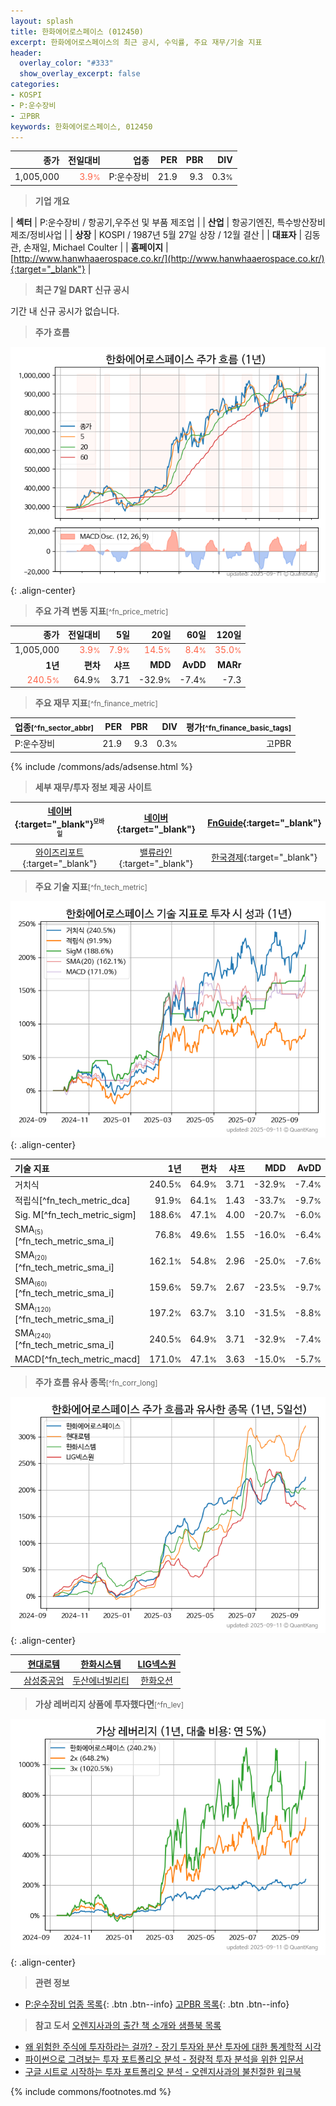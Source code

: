 ```yaml
---
layout: splash
title: 한화에어로스페이스 (012450)
excerpt: 한화에어로스페이스의 최근 공시, 수익률, 주요 재무/기술 지표
header:
  overlay_color: "#333"
  show_overlay_excerpt: false
categories:
- KOSPI
- P:운수장비
- 고PBR
keywords: 한화에어로스페이스, 012450
---
```


| **종가** | **전일대비** | **업종** | **PER** | **PBR** | **DIV** |
| -------: | -----------: | -------: | ------: | ------: | ------: |
| 1,005,000 | <span style="color: tomato">3.9<small>%</small></span> | P:운수장비 | 21.9 | 9.3 | 0.3<small>%</small> |

<!-- more -->


> **기업 개요**<a id="company"></a>

| <span style="white-space:nowrap;">**섹터**</span> | P:운수장비 / 항공기,우주선 및 부품 제조업 |
| <span style="white-space:nowrap;">**산업**</span> | 항공기엔진, 특수방산장비 제조/정비사업 |
| <span style="white-space:nowrap;">**상장**</span> | KOSPI / 1987년 5월 27일 상장 / 12월 결산 |
| <span style="white-space:nowrap;">**대표자**</span> | 김동관, 손재일, Michael Coulter |
| <span style="white-space:nowrap;">**홈페이지**</span> | [http://www.hanwhaaerospace.co.kr/](http://www.hanwhaaerospace.co.kr/){:target="_blank"} |


> **최근 7일 DART 신규 공시**<a id="dart"></a>

기간 내 신규 공시가 없습니다.


> **주가 흐름**<a id="price"></a>

![012450](/stock/images/012450.png){: .align-center}


> **주요 가격 변동 지표**<small>[^fn_price_metric]</small>

| **종가** | **전일대비** | **5일** | **20일** | **60일** | **120일** |
| -------: | -----------: | ------: | -------: | -------: | --------: |
| 1,005,000 | <span style="color: tomato">3.9<small>%</small></span> | <span style="color: tomato">7.9<small>%</small></span> | <span style="color: tomato">14.5<small>%</small></span> | <span style="color: tomato">8.4<small>%</small></span> | <span style="color: tomato">35.0<small>%</small></span> |
| **1년** | **편차** | **샤프** | **MDD** | **AvDD** | **MARr** |
| <span style="color: tomato">240.5<small>%</small></span> | 64.9<small>%</small> | 3.71 | -32.9<small>%</small> | -7.4<small>%</small> | -7.3 |


> **주요 재무 지표**<small>[^fn_finance_metric]</small>

| **업종**<small>[^fn_sector_abbr]</small> | **PER** | **PBR** | **DIV** | **평가**<small>[^fn_finance_basic_tags]</small> |
| :--------------------------------------- | ------: | ------: | ------: | ----------------------------------------------: |
| P:운수장비 | 21.9 | 9.3 | 0.3<small>%</small> | 고PBR |



{% include /commons/ads/adsense.html %}

> **세부 재무/투자 정보 제공 사이트**

| [네이버](https://m.stock.naver.com/domestic/stock/012450/finance/summary){:target="_blank"}<sup><small>모바일</small></sup> | [네이버](https://finance.naver.com/item/coinfo.naver?code=012450){:target="_blank"} | [FnGuide](https://comp.fnguide.com/SVO2/ASP/SVD_Invest.asp?gicode=A012450&MenuYn=Y){:target="_blank"} |
| :---: | :---: | :---: |
| [와이즈리포트](https://comp.wisereport.co.kr/company/c1040001.aspx?cmp_cd=012450){:target="_blank"} | [밸류라인](https://www.valueline.co.kr/finance/summary/012450){:target="_blank"} | [한국경제](https://markets.hankyung.com/stock/012450/financial-summary){:target="_blank"} |


> **주요 기술 지표**<small>[^fn_tech_metric]</small>


![012450](/stock/images/012450_tech.png){: .align-center}

| **기술 지표** | **1년** | **편차** | **샤프** | **MDD** | **AvDD** |
| :------------ | ------: | -----------: | -------: | ------: | -------: |
| 거치식 | 240.5<small>%</small> | 64.9<small>%</small> | 3.71 | -32.9<small>%</small> | -7.4<small>%</small> |
| 적립식[^fn_tech_metric_dca] | 91.9<small>%</small> | 64.1<small>%</small> | 1.43 | -33.7<small>%</small> | -9.7<small>%</small> |
| Sig. M[^fn_tech_metric_sigm] | 188.6<small>%</small> | 47.1<small>%</small> | 4.00 | -20.7<small>%</small> | -6.0<small>%</small> |
| SMA<small><sub>(5)</sub></small>[^fn_tech_metric_sma_i] | 76.8<small>%</small> | 49.6<small>%</small> | 1.55 | -16.0<small>%</small> | -6.4<small>%</small> |
| SMA<small><sub>(20)</sub></small>[^fn_tech_metric_sma_i] | 162.1<small>%</small> | 54.8<small>%</small> | 2.96 | -25.0<small>%</small> | -7.6<small>%</small> |
| SMA<small><sub>(60)</sub></small>[^fn_tech_metric_sma_i] | 159.6<small>%</small> | 59.7<small>%</small> | 2.67 | -23.5<small>%</small> | -9.7<small>%</small> |
| SMA<small><sub>(120)</sub></small>[^fn_tech_metric_sma_i] | 197.2<small>%</small> | 63.7<small>%</small> | 3.10 | -31.5<small>%</small> | -8.8<small>%</small> |
| SMA<small><sub>(240)</sub></small>[^fn_tech_metric_sma_i] | 240.5<small>%</small> | 64.9<small>%</small> | 3.71 | -32.9<small>%</small> | -7.4<small>%</small> |
| MACD[^fn_tech_metric_macd] | 171.0<small>%</small> | 47.1<small>%</small> | 3.63 | -15.0<small>%</small> | -5.7<small>%</small> |


> **주가 흐름 유사 종목**<a id="corr"></a><small>[^fn_corr_long]</small>

![012450](/stock/images/012450_corr.png){: .align-center}

|       | [현대로템](/064350/) | [한화시스템](/272210/) | [LIG넥스원](/079550/) |
| :---: | :------------------------------------: | :------------------------------------: | :------------------------------------: |
|       | [삼성중공업](/010140/) | [두산에너빌리티](/034020/) | [한화오션](/042660/) |


> **가상 레버리지 상품에 투자했다면**<a id="2x"></a><small>[^fn_lev]</small>

![012450](/stock/images/012450_2x.png){: .align-center}


> **관련 정보**

- [P:운수장비 업종 목록](/stats/sector/kospi_업종_운수장비_종목/){: .btn .btn--info} [고PBR 목록](/fn/fn_high_pbr/){: .btn .btn--info}

> **참고 도서** [오렌지사과의 출간 책 소개와 샘플북 목록](https://kongdori.tistory.com/691)

- [왜 위험한 주식에 투자하라는 걸까? - 장기 투자와 분산 투자에 대한 통계학적 시각](https://kongdori.tistory.com/421)
- [파이썬으로 그려보는 투자 포트폴리오 분석  - 정량적 투자 분석을 위한 입문서](https://kongdori.tistory.com/643)
- [구글 시트로 시작하는 투자 포트폴리오 분석 - 오렌지사과의 불친절한 워크북](https://kongdori.tistory.com/449)


{% include commons/footnotes.md %}